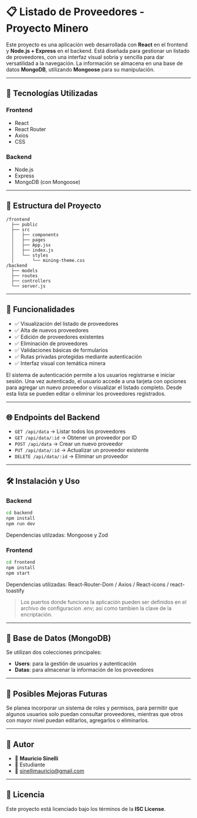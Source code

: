 # 📋 Listado de Proveedores - Proyecto Minero

Este proyecto es una aplicación web desarrollada con **React** en el frontend y **Node.js + Express** en el backend. Está diseñada para gestionar un listado de proveedores, con una interfaz visual sobria y sencilla para dar versatilidad a la navegación. La información se almacena en una base de datos **MongoDB**, utilizando **Mongoose** para su manipulación.

---

## 🚀 Tecnologías Utilizadas

### Frontend
- React
- React Router
- Axios
- CSS 

### Backend
- Node.js
- Express
- MongoDB (con Mongoose)

---

## 📁 Estructura del Proyecto

```
/frontend
  ├── public
  ├── src
  │   ├── components
  │   ├── pages
  │   ├── App.jsx
  │   ├── index.js
  │   └── styles
  │       └── mining-theme.css
/backend
  ├── models
  ├── routes
  ├── controllers
  └── server.js
```

---

## 🔧 Funcionalidades

- ✅ Visualización del listado de proveedores  
- ✅ Alta de nuevos proveedores  
- ✅ Edición de proveedores existentes  
- ✅ Eliminación de proveedores  
- ✅ Validaciones básicas de formularios  
- ✅ Rutas privadas protegidas mediante autenticación  
- ✅ Interfaz visual con temática minera

El sistema de autenticación permite a los usuarios registrarse e iniciar sesión. Una vez autenticado, el usuario accede a una tarjeta con opciones para agregar un nuevo proveedor o visualizar el listado completo. Desde esta lista se pueden editar o eliminar los proveedores registrados.

---

## 🌐 Endpoints del Backend

- `GET /api/data` → Listar todos los proveedores  
- `GET /api/data/:id` → Obtener un proveedor por ID  
- `POST /api/data` → Crear un nuevo proveedor  
- `PUT /api/data/:id` → Actualizar un proveedor existente  
- `DELETE /api/data/:id` → Eliminar un proveedor  

---

## 🛠️ Instalación y Uso

### Backend

```bash
cd backend
npm install
npm run dev
```
Dependencias utilzadas: Mongoose y Zod

### Frontend

```bash
cd frontend
npm install
npm start
```

Dependencias utilizadas: React-Router-Dom / Axios / React-icons / react-toastify

> Los puertos donde funciona la aplicación pueden ser definidos en el archivo de configuracion .env; asi como tambien la clave de la encriptación.

---

## 🧩 Base de Datos (MongoDB)

Se utilizan dos colecciones principales:

- **Users**: para la gestión de usuarios y autenticación  
- **Datas**: para almacenar la información de los proveedores  

---

## 🔮 Posibles Mejoras Futuras

Se planea incorporar un sistema de roles y permisos, para permitir que algunos usuarios solo puedan consultar proveedores, mientras que otros con mayor nivel puedan editarlos, agregarlos o eliminarlos.

---

## 🙋 Autor

- 👷 **Mauricio Sinelli**  
- 💼 Estudiante  
- 📧 sinellimauricio@gmail.com

---

## 📄 Licencia

Este proyecto está licenciado bajo los términos de la **ISC License**.

